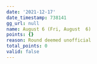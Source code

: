 ```yaml
---
date: '2021-12-17'
date_timestamp: 738141
gg_url: null
name: August 6 (Fri, August  6)
points: {}
reason: Round deemed unofficial
total_points: 0
valid: false
---
```

